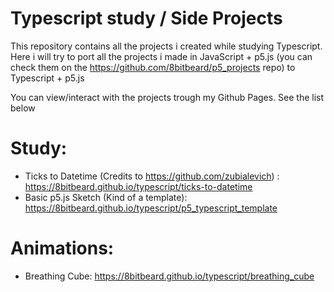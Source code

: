 # Typescript study / Side Projects

This repository contains all the projects i created while studying Typescript.
Here i will try to port all the projects i made in JavaScript + p5.js (you can check them on the https://github.com/8bitbeard/p5_projects repo) to Typescript + p5.js

You can view/interact with the projects trough my Github Pages. See the list below

# Study:
- Ticks to Datetime (Credits to https://github.com/zubialevich) : https://8bitbeard.github.io/typescript/ticks-to-datetime
- Basic p5.js Sketch (Kind of a template): https://8bitbeard.github.io/typescript/p5_typescript_template

# Animations:
- Breathing Cube: https://8bitbeard.github.io/typescript/breathing_cube